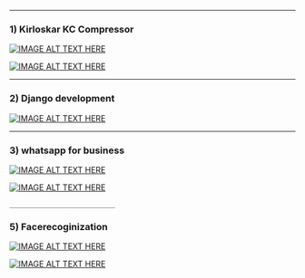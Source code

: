 _____________

### 1) Kirloskar KC Compressor 



  [![IMAGE ALT TEXT HERE](https://img.youtube.com/vi/-uAd1oifGLk/0.jpg)](https://www.youtube.com/watch?v=-uAd1oifGLk)
  
  [![IMAGE ALT TEXT HERE](https://img.youtube.com/vi/bPFrnbYJR7U/0.jpg)](https://www.youtube.com/watch?v=bPFrnbYJR7U)
  
  ______________
  
 ### 2) Django development
    
  [![IMAGE ALT TEXT HERE](https://img.youtube.com/vi/YZvRrldjf1Y/0.jpg)](https://www.youtube.com/watch?v=YZvRrldjf1Y)
  
  
  _______________
  
   ### 3) whatsapp for business
   
   [![IMAGE ALT TEXT HERE](https://img.youtube.com/vi/ZxhYaVsfEfg/0.jpg)](https://www.youtube.com/watch?v=ZxhYaVsfEfg&t=315s)
   
   [![IMAGE ALT TEXT HERE](https://img.youtube.com/vi/34bGBeu7N-w/0.jpg)](https://www.youtube.com/watch?v=34bGBeu7N-w)
  
  
    
    __________________________
    
   ### 5) Facerecoginization
       
  [![IMAGE ALT TEXT HERE](https://img.youtube.com/vi/sz25xxF_AVE/0.jpg)]( https://youtu.be/sz25xxF_AVE)
  
  [![IMAGE ALT TEXT HERE](https://img.youtube.com/vi/D5xqcGk6LEc/0.jpg)](https://youtu.be/D5xqcGk6LEc)
